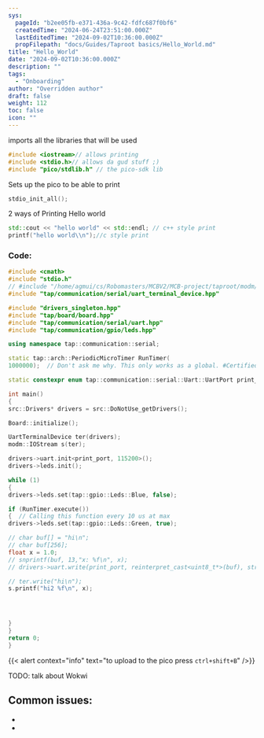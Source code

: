 ```yaml
---
sys:
  pageId: "b2ee05fb-e371-436a-9c42-fdfc687f0bf6"
  createdTime: "2024-06-24T23:51:00.000Z"
  lastEditedTime: "2024-09-02T10:36:00.000Z"
  propFilepath: "docs/Guides/Taproot basics/Hello_World.md"
title: "Hello_World"
date: "2024-09-02T10:36:00.000Z"
description: ""
tags:
  - "Onboarding"
author: "Overridden author"
draft: false
weight: 112
toc: false
icon: ""
---
```


imports all the libraries that will be used

```cpp
#include <iostream>// allows printing
#include <stdio.h>// allows da gud stuff ;)
#include "pico/stdlib.h" // the pico-sdk lib

```

Sets up the pico to be able to print

```cpp
stdio_init_all();

```

2 ways of Printing Hello world

```cpp
std::cout << "hello world" << std::endl; // c++ style print
printf("hello world\\n");//c style print

```

### Code:

```cpp
#include <cmath>
#include "stdio.h"
// #include "/home/agmui/cs/Robomasters/MCBV2/MCB-project/taproot/modm/ext/printf/printf.h"
#include "tap/communication/serial/uart_terminal_device.hpp"

#include "drivers_singleton.hpp"
#include "tap/board/board.hpp"
#include "tap/communication/serial/uart.hpp"
#include "tap/communication/gpio/leds.hpp"

using namespace tap::communication::serial;

static tap::arch::PeriodicMicroTimer RunTimer(
1000000);  // Don't ask me why. This only works as a global. #Certified Taproot Moment

static constexpr enum tap::communication::serial::Uart::UartPort print_port = tap::communication::serial::Uart::UartPort::Uart1;

int main()
{
src::Drivers* drivers = src::DoNotUse_getDrivers();

Board::initialize();

UartTerminalDevice ter(drivers);
modm::IOStream s(ter);

drivers->uart.init<print_port, 115200>();
drivers->leds.init();

while (1)
{
drivers->leds.set(tap::gpio::Leds::Blue, false);

if (RunTimer.execute())
{  // Calling this function every 10 us at max
drivers->leds.set(tap::gpio::Leds::Green, true);

// char buf[] = "hi\n";
// char buf[256];
float x = 1.0;
// snprintf(buf, 13,"x: %f\n", x);
// drivers->uart.write(print_port, reinterpret_cast<uint8_t*>(buf), strlen(buf));

// ter.write("hi\n");
s.printf("hi2 %f\n", x);




}
}
return 0;
}

```

{{< alert context="info" text="to upload to the pico press `ctrl+shift+B`" />}}

TODO: talk about Wokwi

## Common issues:

- 
- 
